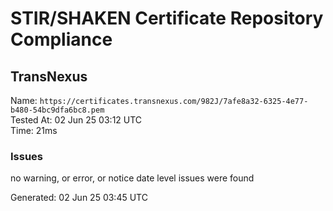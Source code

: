 # STIR/SHAKEN Certificate Repository Compliance

## TransNexus

Name: `https://certificates.transnexus.com/982J/7afe8a32-6325-4e77-b480-54bc9dfa6bc8.pem`\
Tested At: 02 Jun 25 03:12 UTC\
Time: 21ms

### Issues

no warning, or error, or notice date level issues were found

Generated: 02 Jun 25 03:45 UTC